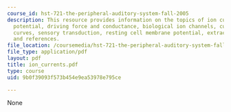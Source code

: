```yaml
---
course_id: hst-721-the-peripheral-auditory-system-fall-2005
description: This resource provides information on the topics of ion currents, electrochemical
  potential, driving force and conductance, biological ion channels, current-voltage
  curves, sensory transduction, resting cell membrane potential, extracellular potentials
  and references.
file_location: /coursemedia/hst-721-the-peripheral-auditory-system-fall-2005/9b0f39093f573b454e9ea53978e795ce_ion_currents.pdf
file_type: application/pdf
layout: pdf
title: ion_currents.pdf
type: course
uid: 9b0f39093f573b454e9ea53978e795ce

---
```

None